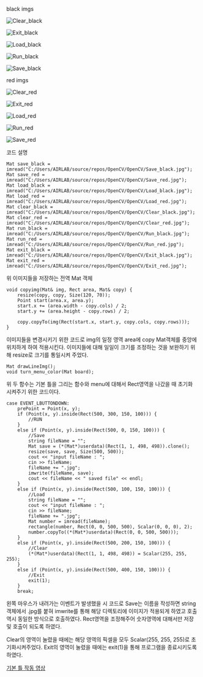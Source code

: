 black imgs

![Clear_black](https://github.com/kCW-tb/OpenCV/assets/71691159/b8e28a49-328b-4b33-9fc6-6b7ecf8ec6de)

![Exit_black](https://github.com/kCW-tb/OpenCV/assets/71691159/ebc62b26-dfc6-4c2f-988b-13df278c967b)

![Load_black](https://github.com/kCW-tb/OpenCV/assets/71691159/7e2b4183-b0e5-4230-8b6e-aa19c5d7d85b)

![Run_black](https://github.com/kCW-tb/OpenCV/assets/71691159/fc3bf236-d2b1-468a-91b4-1fca3e1c91e3)

![Save_black](https://github.com/kCW-tb/OpenCV/assets/71691159/9d2b9a85-e75c-4bf4-ac62-35cc745ab93b)


red imgs

![Clear_red](https://github.com/kCW-tb/OpenCV/assets/71691159/5c776354-f094-4d51-bd90-75a7280e242d)

![Exit_red](https://github.com/kCW-tb/OpenCV/assets/71691159/2a30bf2e-d84b-4f06-9d93-8844590278fb)

![Load_red](https://github.com/kCW-tb/OpenCV/assets/71691159/d05e0427-97b6-4835-a55d-ba95944c6580)

![Run_red](https://github.com/kCW-tb/OpenCV/assets/71691159/aeca7b30-80da-4c1c-90a8-ced76305fa2f)

![Save_red](https://github.com/kCW-tb/OpenCV/assets/71691159/0fddf149-2770-476c-816e-b8ccc746c6d9)


코드 설명
```
Mat save_black = imread("C:/Users/AIRLAB/source/repos/OpenCV/OpenCV/Save_black.jpg");
Mat save_red = imread("C:/Users/AIRLAB/source/repos/OpenCV/OpenCV/Save_red.jpg");
Mat load_black = imread("C:/Users/AIRLAB/source/repos/OpenCV/OpenCV/Load_black.jpg");
Mat load_red = imread("C:/Users/AIRLAB/source/repos/OpenCV/OpenCV/Load_red.jpg");
Mat clear_black = imread("C:/Users/AIRLAB/source/repos/OpenCV/OpenCV/Clear_black.jpg");
Mat clear_red = imread("C:/Users/AIRLAB/source/repos/OpenCV/OpenCV/Clear_red.jpg");
Mat run_black = imread("C:/Users/AIRLAB/source/repos/OpenCV/OpenCV/Run_black.jpg");
Mat run_red = imread("C:/Users/AIRLAB/source/repos/OpenCV/OpenCV/Run_red.jpg");
Mat exit_black = imread("C:/Users/AIRLAB/source/repos/OpenCV/OpenCV/Exit_black.jpg");
Mat exit_red = imread("C:/Users/AIRLAB/source/repos/OpenCV/OpenCV/Exit_red.jpg");
```

위 이미지들을 저장하는 전역 Mat 객체


```
void copyimg(Mat& img, Rect area, Mat& copy) {
    resize(copy, copy, Size(120, 70));
    Point start(area.x, area.y);
    start.x += (area.width - copy.cols) / 2;
    start.y += (area.height - copy.rows) / 2;

    copy.copyTo(img(Rect(start.x, start.y, copy.cols, copy.rows)));
}
```

이미지들을 변경시키기 위한 코드로 img의 일정 영역 area에 copy Mat객체를 중앙에 위치하게 하여 적용시킨다.
이미지들에 대해 일일이 크기를 조정하는 것을 보완하기 위해 resize로 크기를 통일시켜 주었다.


```
Mat drawLineImg();
void turn_menu_color(Mat board);
```

위 두 함수는 기본 틀을 그리는 함수와 menu에 대해서 Rect영역을 나갔을 때 초기화 시켜주기 위한 코드이다.


```
case EVENT_LBUTTONDOWN:
    prePoint = Point(x, y);
    if (Point(x, y).inside(Rect(500, 300, 150, 100))) {
        //RUN
    }
    else if (Point(x, y).inside(Rect(500, 0, 150, 100))) {
        //Save
        string fileName = "";
        Mat save = (*(Mat*)userdata)(Rect(1, 1, 498, 498)).clone();
        resize(save, save, Size(500, 500));
        cout << "input fileName : ";
        cin >> fileName;
        fileName += ".jpg";
        imwrite(fileName, save);
        cout << fileName << " saved file" << endl;
    }
    else if (Point(x, y).inside(Rect(500, 100, 150, 100))) {
        //Load
        string fileName = "";
        cout << "input fileName : ";
        cin >> fileName;
        fileName += ".jpg";
        Mat number = imread(fileName);
        rectangle(number, Rect(0, 0, 500, 500), Scalar(0, 0, 0), 2);
        number.copyTo((*(Mat*)userdata)(Rect(0, 0, 500, 500)));
    }
    else if (Point(x, y).inside(Rect(500, 200, 150, 100))) {
        //Clear
        (*(Mat*)userdata)(Rect(1, 1, 498, 498)) = Scalar(255, 255, 255);
    }
    else if (Point(x, y).inside(Rect(500, 400, 150, 100))) {
        //Exit
        exit(1);
    }
    break;
```

왼쪽 마우스가 내려가는 이벤트가 발생했을 시 코드로 Save는 이름을 작성하면 string객체에서 .jpg를 붙혀 imwrite를 통해 해당 디렉토리에 이미지가 적용되게 하였고 호출 역시 동일한 방식으로 호출하였다. Rect영역을 조정해주어 숫자영역에 대해서만 저장 및 호출이 되도록 하였다.

Clear의 영역이 눌렸을 때에는 해당 영역의 픽셀을 모두 Scalar(255, 255, 255)로 초기화시켜주었다.
Exit의 영역이 눌렸을 때에는 exit(1)을 통해 프로그램을 종료시키도록 하였다.


[기본 틀 작동 영상](https://youtu.be/yHq14nihd5s)
